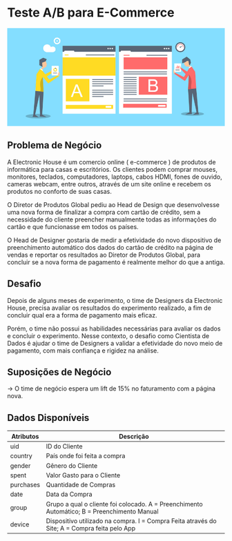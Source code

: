 # Teste A/B para E-Commerce

![Image1](/images/test_ab_image.jpg)

## Problema de Negócio

<p>A Electronic House é um comercio online ( e-commerce ) de produtos de
informática para casas e escritórios. Os clientes podem comprar mouses,
monitores, teclados, computadores, laptops, cabos HDMI, fones de ouvido,
cameras webcam, entre outros, através de um site online e recebem os produtos
no conforto de suas casas.</p>

<p>O Diretor de Produtos Global pediu ao Head de Design que desenvolvesse uma
nova forma de finalizar a compra com cartão de crédito, sem a necessidade do
cliente preencher manualmente todas as informações do cartão e que
funcionasse em todos os países.</p>

<p>O Head de Designer gostaria de medir a efetividade do novo dispositivo de
preenchimento automático dos dados do cartão de crédito na página de vendas
e reportar os resultados ao Diretor de Produtos Global, para concluir se a nova
forma de pagamento é realmente melhor do que a antiga.</p>

## Desafio

<p>Depois de alguns meses de experimento, o time de Designers da Electronic
House, precisa avaliar os resultados do experimento realizado, a fim de concluir
qual era a forma de pagamento mais eficaz.</p>
<p>Porém, o time não possui as habilidades necessárias para avaliar os dados e
concluir o experimento. Nesse contexto, o desafio como Cientista de
Dados é ajudar o time de Designers a validar a efetividade do novo meio de
pagamento, com mais confiança e rigidez na análise.</p>

## Suposições de Negócio

-> O time de negócio espera um lift de 15% no faturamento com a página nova.

## Dados Disponíveis

| Atributos  |  Descrição |
| ------------------- | ------------------- |
|  uid |  ID do Cliente |
|  country |  País onde foi feita a compra |
|  gender |  Gênero do Cliente |
|  spent |  Valor Gasto para o Cliente |
|  purchases |  Quantidade de Compras |
|  date |  Data da Compra |
|  group | Grupo a qual o cliente foi colocado. A = Preenchimento Automático; B = Preenchimento Manual |
|  device | Dispositivo utilizado na compra. I = Compra Feita através do Site; A = Compra feita pelo App |


